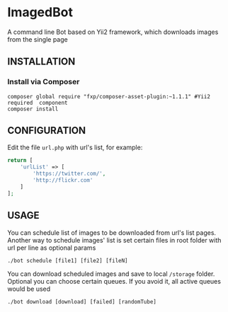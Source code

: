 ImagedBot
============================

A command line Bot based on Yii2 framework, which downloads images from the single page

INSTALLATION
------------

### Install via Composer
~~~
composer global require "fxp/composer-asset-plugin:~1.1.1" #Yii2 required  component
composer install
~~~

CONFIGURATION
-------------
Edit the file `url.php` with url's list, for example:

```php
return [
    'urlList' => [
        'https://twitter.com/',
        'http://flickr.com'
    ]
];
```

USAGE
-----

You can schedule list of images to be downloaded from url's list pages.
Another way to schedule images' list is set certain files in root folder with url per line as optional params

```
./bot schedule [file1] [file2] [fileN]
```

You can download scheduled images and save to local `/storage` folder.
Optional you can choose certain queues. If you avoid it, all active queues would be used

```
./bot download [download] [failed] [randomTube]
```